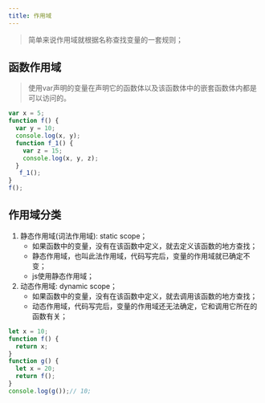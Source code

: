 ```yaml
---
title: 作用域
---
```


> 简单来说作用域就根据名称查找变量的一套规则；

## 函数作用域

> 使用var声明的变量在声明它的函数体以及该函数体中的嵌套函数体内都是可以访问的。

```javascript
var x = 5;
function f() {
  var y = 10;
  console.log(x, y);
  function f_1() {
    var z = 15;
    console.log(x, y, z);
  }
   f_1();
}
f();
```



## 作用域分类

1. 静态作用域(词法作用域): static scope；
   - 如果函数中的变量，没有在该函数中定义，就去定义该函数的地方查找；
   - 静态作用域，也叫此法作用域，代码写完后，变量的作用域就已确定不变；
   - js使用静态作用域；
2. 动态作用域: dynamic scope；
   - 如果函数中的变量，没有在该函数中定义，就去调用该函数的地方查找；
   - 动态作用域，代码写完后，变量的作用域还无法确定，它和调用它所在的函数有关；

```javascript
let x = 10;
function f() {
  return x;
}
function g() {
  let x = 20;
  return f();
}
console.log(g());// 10;
```

